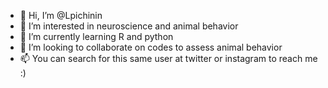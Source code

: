 - 👋 Hi, I’m @Lpichinin
- 👀 I’m interested in neuroscience and animal behavior
- 🌱 I’m currently learning R and python
- 💞️ I’m looking to collaborate on codes to assess animal behavior
- 📫 You can search for this same user at twitter or instagram to reach me :)

<!---
Lpichinin/Lpichinin is a ✨ special ✨ repository because its `README.md` (this file) appears on your GitHub profile.
You can click the Preview link to take a look at your changes.
--->
